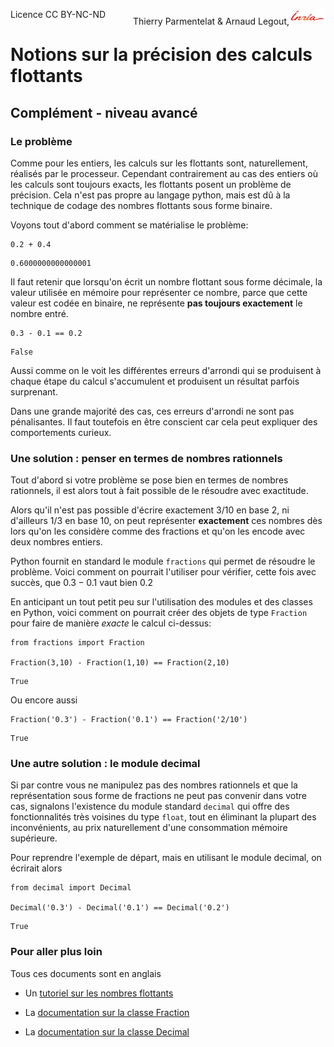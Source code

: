 
<span style="float:left;">Licence CC BY-NC-ND</span><span style="float:right;">Thierry Parmentelat &amp; Arnaud Legout,<img src="media/inria-25.png" style="display:inline"></span><br/>

# Notions sur la précision des calculs flottants

## Complément - niveau avancé

### Le problème

Comme pour les entiers, les calculs sur les flottants sont, 
naturellement, réalisés par le processeur.
Cependant contrairement au cas des entiers où 
les calculs sont toujours exacts, les flottants posent un 
problème de précision. Cela n'est pas propre au langage python, mais 
est dû à la technique de codage des nombres flottants sous forme binaire. 

Voyons tout d'abord comment se matérialise le problème:


```
0.2 + 0.4
```




    0.6000000000000001



Il faut retenir que lorsqu'on écrit un nombre flottant sous forme décimale,
la valeur utilisée en mémoire pour représenter ce nombre, parce que 
cette valeur est codée en binaire, ne représente 
**pas toujours exactement** le nombre entré.


```
0.3 - 0.1 == 0.2
```




    False



Aussi comme on le voit les différentes erreurs d'arrondi qui se produisent à chaque étape du calcul s'accumulent et produisent un résultat parfois surprenant.

Dans une grande majorité des cas, ces erreurs d'arrondi ne sont pas pénalisantes. 
Il faut toutefois en être conscient car cela peut expliquer des comportements curieux. 

### Une solution : penser en termes de nombres rationnels

Tout d'abord si votre problème se pose bien en termes de nombres rationnels, il est alors tout à fait possible de le résoudre avec exactitude.

Alors qu'il n'est pas possible d'écrire exactement $3/10$ en base 2, ni d'ailleurs $1/3$ en base 10, on peut représenter **exactement** ces nombres dès lors qu'on les considère comme des fractions et qu'on les encode avec deux nombres entiers.

Python fournit en standard le module `fractions` qui permet de résoudre le problème. Voici comment on pourrait l'utiliser pour vérifier, cette fois avec succès, que $0.3 - 0.1$ vaut bien $0.2$

En anticipant un tout petit peu sur l'utilisation des modules et des classes en Python, voici comment on pourrait créer des objets de type `Fraction` pour faire de manière *exacte* le calcul ci-dessus:


```
from fractions import Fraction

Fraction(3,10) - Fraction(1,10) == Fraction(2,10)
```




    True



Ou encore aussi


```
Fraction('0.3') - Fraction('0.1') == Fraction('2/10')
```




    True



### Une autre solution : le module decimal

Si par contre vous ne manipulez pas des nombres rationnels et que la représentation sous forme de fractions ne peut pas convenir dans votre cas, signalons l'existence du module standard `decimal` qui offre des fonctionnalités très voisines du type `float`, tout en éliminant la plupart des inconvénients, au prix naturellement d'une consommation mémoire supérieure.

Pour reprendre l'exemple de départ, mais en utilisant le module decimal, on écrirait alors


```
from decimal import Decimal

Decimal('0.3') - Decimal('0.1') == Decimal('0.2')
```




    True



### Pour aller plus loin

Tous ces documents sont en anglais

 * Un [tutoriel sur les nombres flottants](https://docs.python.org/2/tutorial/floatingpoint.html)

 * La [documentation sur la classe Fraction](https://docs.python.org/2/library/fractions.html)
 
 * La [documentation sur la classe Decimal](https://docs.python.org/2/library/decimal.html)
